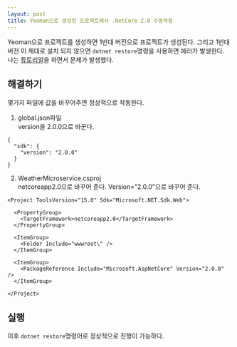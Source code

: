 ```yaml
---
layout: post
title: Yeoman으로 생성한 프로젝트에서 .NetCore 2.0 수동적용 
---
```

Yeoman으로 프로젝트를 생성하면 1번대 버전으로 프로젝트가 생성된다. 그리고 1번대 버전 이 제대로 설치 되지 않으면 `dotnet restore`명령을 사용하면 에러가 발생한다. 나는 [튜토리얼](https://docs.microsoft.com/ko-kr/dotnet/core/docker/building-net-docker-images#creating-the-web-api-application)을 하면서 문제가 발생했다.

## 해결하기
몇가지 파일에 값을 바꾸어주면 정상적으로 작동한다.

1. global.json파일  
version을 2.0.0으로 바꾼다.
```
{
  "sdk": {
    "version": "2.0.0"
  }
}
```

2. WeatherMicroservice.csproj  
netcoreapp2.0으로 바꾸어 준다. Version="2.0.0"으로 바꾸어 준다.
```
<Project ToolsVersion="15.0" Sdk="Microsoft.NET.Sdk.Web">

  <PropertyGroup>
    <TargetFramework>netcoreapp2.0</TargetFramework>
  </PropertyGroup>

  <ItemGroup>
    <Folder Include="wwwroot\" />
  </ItemGroup>

  <ItemGroup>
    <PackageReference Include="Microsoft.AspNetCore" Version="2.0.0" />
  </ItemGroup>

</Project>
```

## 실행
이후 `dotnet restore`명령어로 정상적으로 진행이 가능하다.